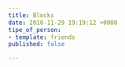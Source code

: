 ```yaml
---
title: Blocks
date: 2018-11-29 19:19:12 +0000
tipe_of_person:
- template: friends
published: false

---
```

